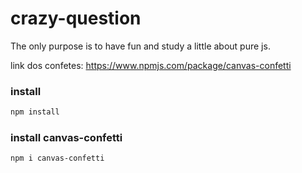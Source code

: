 # crazy-question

The only purpose is to have fun and study a little about pure js.

link dos confetes: https://www.npmjs.com/package/canvas-confetti

### install 

```sh
npm install
```

### install canvas-confetti

```sh
npm i canvas-confetti
```
